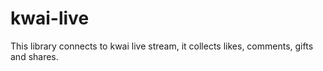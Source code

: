 # kwai-live
This library connects to kwai live stream, it collects likes, comments, gifts and shares.
